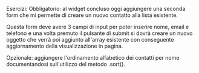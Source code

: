 Esercizi:
Obbligatorio: al widget concluso oggi aggiungere una seconda form che mi permette di creare un nuovo contatto alla lista esistente.

Questa form deve avere 3 campi di input per poter inserire nome, email e telefono e una volta premuto il pulsante di submit si dovrà creare un nuovo oggetto che verrà poi aggiunto all'array esistente con conseguente aggiornamento della visualizzazione in pagina.

Opzionale: aggiungere l'ordinamento alfabetico dei contatti per nome documentandosi sull'utilizzo del metodo .sort().